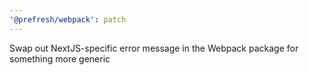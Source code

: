 ```yaml
---
'@prefresh/webpack': patch
---
```


Swap out NextJS-specific error message in the Webpack package for something more generic
